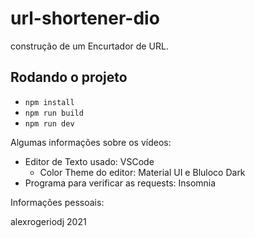 # url-shortener-dio

 construção de um Encurtador de URL.

## Rodando o projeto

- `npm install`
- `npm run build`
- `npm run dev`

Algumas informações sobre os vídeos:

- Editor de Texto usado: VSCode
  - Color Theme do editor: Material UI e Bluloco Dark
- Programa para verificar as requests: Insomnia

Informações pessoais:

alexrogeriodj 2021
